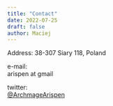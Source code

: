 ```yaml
---
title: "Contact"
date: 2022-07-25
draft: false
author: Maciej
---
```


Address:
38-307 Siary 118, Poland

e-mail:  
arispen at gmail

twitter:  
[@ArchmageArispen](https://twitter.com/ArchmageArispen)
